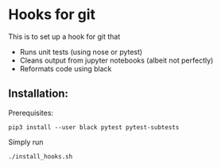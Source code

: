 # Hooks for git

This is to set up a hook for git that

* Runs unit tests (using nose or pytest)
* Cleans output from jupyter notebooks (albeit not perfectly)
* Reformats code using black

## Installation:

Prerequisites:

    pip3 install --user black pytest pytest-subtests

Simply run

    ./install_hooks.sh
